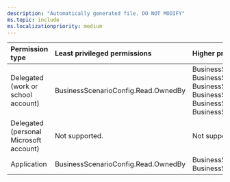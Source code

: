 ```yaml
---
description: "Automatically generated file. DO NOT MODIFY"
ms.topic: include
ms.localizationpriority: medium
---
```


|Permission type|Least privileged permissions|Higher privileged permissions|
|:---|:---|:---|
|Delegated (work or school account)|BusinessScenarioConfig.Read.OwnedBy|BusinessScenarioConfig.ReadWrite.OwnedBy, BusinessScenarioConfig.ReadWrite.OwnedBy, BusinessScenarioConfig.Read.All, BusinessScenarioConfig.Read.All, BusinessScenarioConfig.ReadWrite.All, BusinessScenarioConfig.ReadWrite.All|
|Delegated (personal Microsoft account)|Not supported.|Not supported.|
|Application|BusinessScenarioConfig.Read.OwnedBy|BusinessScenarioConfig.ReadWrite.OwnedBy, BusinessScenarioConfig.ReadWrite.OwnedBy|

